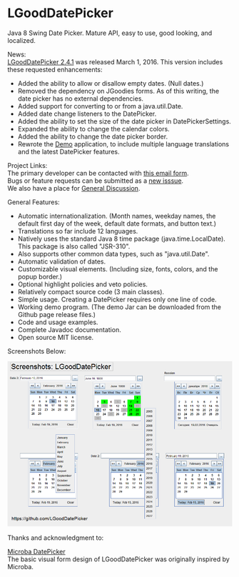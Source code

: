 # LGoodDatePicker
Java 8 Swing Date Picker. Mature API, easy to use, good looking, and localized.

News:  
[LGoodDatePicker 2.4.1](https://github.com/LGoodDatePicker/LGoodDatePicker/releases) was released March 1, 2016. This version includes these requested enhancements:
* Added the ability to allow or disallow empty dates. (Null dates.)
* Removed the dependency on JGoodies forms. As of this writing, the date picker has no external dependencies.
* Added support for converting to or from a java.util.Date.
* Added date change listeners to the DatePicker.
* Added the ability to set the size of the date picker in DatePickerSettings.
* Expanded the ability to change the calendar colors.
* Added the ability to change the date picker border.
* Rewrote the [Demo](https://github.com/LGoodDatePicker/LGoodDatePicker/releases) application, to include multiple language translations and the latest DatePicker features.

Project Links:  
The primary developer can be contacted with [this email form](http://www.emailmeform.com/builder/form/ZQcYut4393).  
Bugs or feature requests can be submitted as a [new isssue](https://github.com/LGoodDatePicker/LGoodDatePicker/issues).  
We also have a place for [General Discussion](https://github.com/LGoodDatePicker/LGoodDatePicker/issues/2).  

General Features:
* Automatic internationalization. (Month names, weekday names, the default first day of the week, default date formats, and button text.)
* Translations so far include 12 languages.
* Natively uses the standard Java 8 time package (java.time.LocalDate). This package is also called "JSR-310".
* Also supports other common data types, such as "java.util.Date".
* Automatic validation of dates.
* Customizable visual elements. (Including size, fonts, colors, and the popup border.) 
* Optional highlight policies and veto policies.
* Relatively compact source code (3 main classes).
* Simple usage. Creating a DatePicker requires only one line of code.
* Working demo program. (The demo Jar can be downloaded from the Github page release files.)
* Code and usage examples.
* Complete Javadoc documentation.
* Open source MIT license.


Screenshots Below:

![Screenshots](/Site/ScreenShots/LGoodDatePicker_Screenshots_1.png?raw=true "")
  
    
Thanks and acknowledgment to: 

[Microba DatePicker](https://github.com/tdbear/microba)  
The basic visual form design of LGoodDatePicker was originally inspired by Microba.
